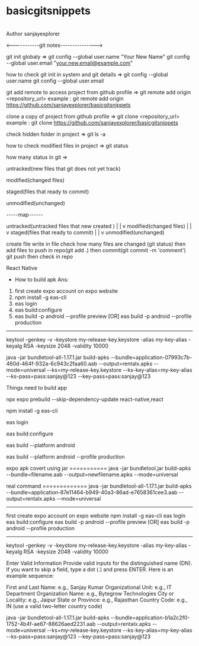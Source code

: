# basicgitsnippets
<br>
Author sanjayexplorer

<-----------git notes--------------->

git init globaly =>
git config --global user.name "Your New Name"
git config --global user.email "your.new.email@example.com"

how to check git init in system and git details =>
git config --global user.name
git config --global user.email

git add remote to access project from github profile =>
git remote add origin <repository_url>
example : git remote add origin https://github.com/sanjayexplorer/basicgitsnippets

clone a copy of project from github profile =>
git clone <repository_url>
example : git clone https://github.com/sanjayexplorer/basicgitsnippets

check hidden folder in project =>
git ls -a

how to check modified files in project =>
git status


how many status in git =>

untracked(new files that git does not yet track)

modified(changed files)

staged(files that ready to commit)

unmodified(unchanged)

-----map------

untracked(untracked files that new created )
                |
                |
                v
modified(changed files)
                |
                |
                v
staged(files that ready to commit)
                |
                |
                v
unmodified(unchanged)

create file
write in file
check how many files are changed (git status)
then add files to push in repo(git add .)
then commit(git commit -m 'comment')
git push
then check in repo






React Native 
* How to build apk
Ans: 
1. first create expo account on expo website
2. npm install -g eas-cli
3. eas login
4. eas build:configure
5. eas build -p android --profile preview [OR] eas build -p android --profile production 

----------------------
keytool -genkey -v -keystore my-release-key.keystore -alias my-key-alias -keyalg RSA -keysize 2048 -validity 10000

java -jar bundletool-all-1.17.1.jar build-apks --bundle=application-07993c7b-460d-464f-932a-6c943c2faa60.aab --output=rentalx.apks --mode=universal --ks=my-release-key.keystore --ks-key-alias=my-key-alias --ks-pass=pass:sanjay@123 --key-pass=pass:sanjay@123












Things need to build app

npx expo prebuild --skip-dependency-update react-native,react

npm install -g eas-cli

eas login

eas build:configure

eas build --platform android

eas build --platform android --profile production

expo apk covert using jar =========== java -jar bundletool.jar build-apks --bundle=filename.aab --output=newfilename.apks --mode=universal

real command ============= java -jar bundletool-all-1.17.1.jar build-apks --bundle=application-87e11464-b949-40a3-86ad-e7658361cee3.aab --output=rentalx.apks --mode=universal

--------------

first create expo account on expo website
npm install -g eas-cli
eas login
eas build:configure
eas build -p android --profile preview [OR] eas build -p android --profile production

----------------------
keytool -genkey -v -keystore my-release-key.keystore -alias my-key-alias -keyalg RSA -keysize 2048 -validity 10000

Enter Valid Information
Provide valid inputs for the distinguished name (DN). If you want to skip a field, type a dot (.) and press ENTER. Here is an example sequence:

First and Last Name: e.g., Sanjay Kumar
Organizational Unit: e.g., IT Department
Organization Name: e.g., Bytegrow Technologies
City or Locality: e.g., Jaipur
State or Province: e.g., Rajasthan
Country Code: e.g., IN (use a valid two-letter country code)

java -jar bundletool-all-1.17.1.jar build-apks --bundle=application-b1a2c2f0-1752-4b4f-ae67-88626aed2231.aab --output=rentalx.apks --mode=universal --ks=my-release-key.keystore --ks-key-alias=my-key-alias --ks-pass=pass:sanjay@123 --key-pass=pass:sanjay@123


